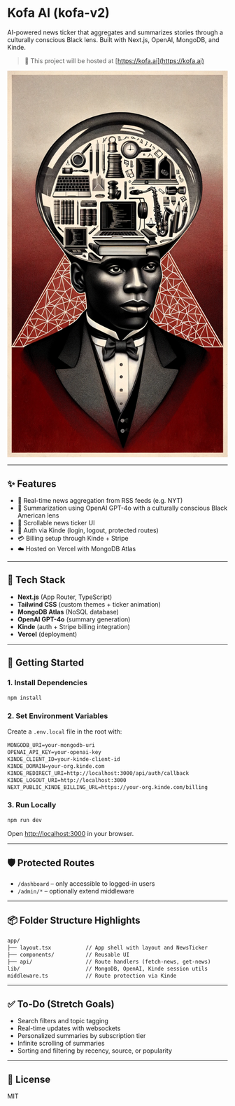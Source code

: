 # Kofa AI (kofa-v2)

AI-powered news ticker that aggregates and summarizes stories through a culturally conscious Black lens. Built with Next.js, OpenAI, MongoDB, and Kinde.

> 🚀 This project will be hosted at [https://kofa.ai](https://kofa.ai)

![Kofa AI Preview](./public/images/image.png)

---

## ✨ Features

- 🔁 Real-time news aggregation from RSS feeds (e.g. NYT)
- 🧠 Summarization using OpenAI GPT-4o with a culturally conscious Black American lens
- 📰 Scrollable news ticker UI
- 🔐 Auth via Kinde (login, logout, protected routes)
- 💳 Billing setup through Kinde + Stripe
- ☁️ Hosted on Vercel with MongoDB Atlas

---

## 🧱 Tech Stack

- **Next.js** (App Router, TypeScript)
- **Tailwind CSS** (custom themes + ticker animation)
- **MongoDB Atlas** (NoSQL database)
- **OpenAI GPT-4o** (summary generation)
- **Kinde** (auth + Stripe billing integration)
- **Vercel** (deployment)

---

## 🚀 Getting Started

### 1. Install Dependencies
```bash
npm install
```

### 2. Set Environment Variables
Create a `.env.local` file in the root with:

```env
MONGODB_URI=your-mongodb-uri
OPENAI_API_KEY=your-openai-key
KINDE_CLIENT_ID=your-kinde-client-id
KINDE_DOMAIN=your-org.kinde.com
KINDE_REDIRECT_URI=http://localhost:3000/api/auth/callback
KINDE_LOGOUT_URI=http://localhost:3000
NEXT_PUBLIC_KINDE_BILLING_URL=https://your-org.kinde.com/billing
```

### 3. Run Locally
```bash
npm run dev
```
Open [http://localhost:3000](http://localhost:3000) in your browser.

---

## 🛡 Protected Routes

- `/dashboard` – only accessible to logged-in users
- `/admin/*` – optionally extend middleware

---

## 📦 Folder Structure Highlights

```
app/
├── layout.tsx           // App shell with layout and NewsTicker
├── components/          // Reusable UI
├── api/                 // Route handlers (fetch-news, get-news)
lib/                     // MongoDB, OpenAI, Kinde session utils
middleware.ts            // Route protection via Kinde
```

---

## ✅ To-Do (Stretch Goals)

- Search filters and topic tagging
- Real-time updates with websockets
- Personalized summaries by subscription tier
- Infinite scrolling of summaries
- Sorting and filtering by recency, source, or popularity

---

## 📄 License

MIT
